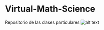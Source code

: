 # Virtual-Math-Science
Repositorio de las clases particulares
![alt text](https://github.com/f82maroa/Virtual-Math-Science/logo_final.png/?raw=true)
